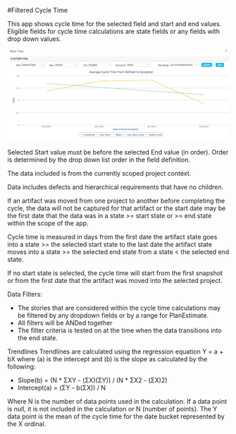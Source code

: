 #Filtered Cycle Time

This app shows cycle time for the selected field and start and end values.  
Eligible fields for cycle time calculations are state fields or any fields with drop down values.  

![ScreenShot](/images/filtered-cycle-time.png) 

Selected Start value must be before the selected End value (in order).  Order is determined by the drop down
list order in the field definition.  

The data included is from the currently scoped project context.  

Data includes defects and hierarchical requirements that have no children.  

If an artifact was moved from one project to another before completing the cycle, the data will not be captured for that artifact or 
the start date may be the first date that the data was in a state >= start state or >= end state within the scope of the app. 

Cycle time is measured in days from the first date the artifact state goes into a state >= the selected start state to the 
last date the artifact state moves into a state >= the selected end state from a state < the selected end state.  

If no start state is selected, the cycle time will start from the first snapshot or from the first date that the artifact was moved 
into the selected project.  

Data Filters:
*  The stories that are considered within the cycle time calculations may be filtered by any dropdown 
fields or by a range for PlanEstimate. 
*  All filters will be ANDed together
*  The filter criteria is tested on at the time when the data transitions into the end state. 

Trendlines
Trendlines are calculated using the regression equation Y = a + bX where (a) is the intercept and (b) is the slope as calculated by the following:

 * Slope(b) = (N * ΣXY - (ΣX)(ΣY)) / (N * ΣX2 - (ΣX)2) 
 * Intercept(a) = (ΣY - b(ΣX)) / N

Where N is the number of data points used in the calculation.  If a data point is null, it is not included in the calculation or N (number of points).  The 
Y data point is the mean of the cycle time for the date bucket represented by the X ordinal.  
